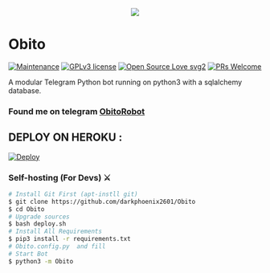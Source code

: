<p align="center">
   <img src="https://preview.redd.it/7o581y1i7jo61.jpg?auto=webp&s=cbb1270afd1e691dd518526555539d8a010cf661">
</p>

# Obito
[![Maintenance](https://img.shields.io/badge/Maintained%3F-yes-green.svg)](https://GitHub.com/Naereen/StrapDown.js/graphs/commit-activity) [![GPLv3 license](https://img.shields.io/badge/License-GPLv3-blue.svg)](https://perso.crans.org/besson/LICENSE.html) [![Open Source Love svg2](https://badges.frapsoft.com/os/v2/open-source.svg?v=103)](https://github.com/ellerbrock/open-source-badges/) [![PRs Welcome](https://img.shields.io/badge/PRs-welcome-brightgreen.svg?style=flat-square)](https://makeapullrequest.com)

A modular Telegram Python bot running on python3 with a sqlalchemy database.

### Found me on telegram [ObitoRobot](https://t.me/Obito2_0_bot)

## DEPLOY ON HEROKU :

[![Deploy](https://www.herokucdn.com/deploy/button.svg)](https://heroku.com/deploy?template=https://github.com/darkphoenix2601/Obito)

### Self-hosting (For Devs) ⚔
```sh
# Install Git First (apt-instll git)
$ git clone https://github.com/darkphoenix2601/Obito
$ cd Obito
# Upgrade sources
$ bash deploy.sh
# Install All Requirements 
$ pip3 install -r requirements.txt
# Obito.config.py  and fill
# Start Bot 
$ python3 -m Obito
```


